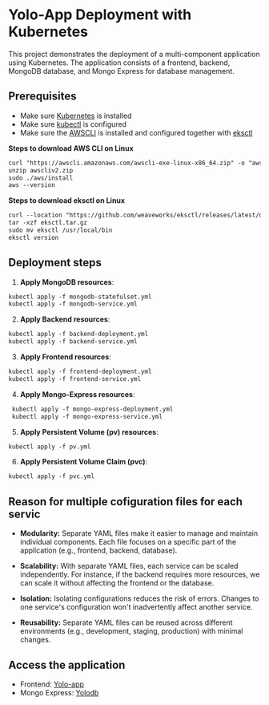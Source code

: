 # Yolo-App Deployment with Kubernetes

This project demonstrates the deployment of a multi-component application using Kubernetes. The application consists of a frontend, backend, MongoDB database, and Mongo Express for database management.

## Prerequisites

- Make sure [Kubernetes](https://kubernetes.io/) is installed
- Make sure [kubectl](https://kubernetes.io/docs/tasks/tools/install-kubectl/) is configured
- Make sure the [AWSCLI](https://awscli.amazonaws.com/awscli-exe-linux-x86_64.zip) is installed and configured together with [eksctl](https://github.com/weaveworks/eksctl/releases/latest/download/eksctl)

**Steps to download AWS CLI on Linux**
```markdown
curl "https://awscli.amazonaws.com/awscli-exe-linux-x86_64.zip" -o "awscliv2.zip"
unzip awscliv2.zip
sudo ./aws/install
aws --version
```
**Steps to download eksctl on Linux**
```markdown
curl --location "https://github.com/weaveworks/eksctl/releases/latest/download/eksctl_$(uname -s)_amd64.tar.gz" -o "eksctl.tar.gz"
tar -xzf eksctl.tar.gz
sudo mv eksctl /usr/local/bin
eksctl version

```

## Deployment steps

1. **Apply MongoDB resources**:
``` markdown 
kubectl apply -f mongodb-statefulset.yml 
kubectl apply -f mongodb-service.yml 
```

2. **Apply Backend resources**:
``` markdown 
kubectl apply -f backend-deployment.yml
kubectl apply -f backend-service.yml
```

3. **Apply Frontend resources**:
``` markdown 
kubectl apply -f frontend-deployment.yml
kubectl apply -f frontend-service.yml
```

4. **Apply Mongo-Express resources**:
``` markdown 
 kubectl apply -f mongo-express-deployment.yml
 kubectl apply -f mongo-express-service.yml
```
5. **Apply Persistent Volume (pv) resources**:
``` markdown
kubectl apply -f pv.yml
```

6. **Apply Persistent Volume Claim (pvc)**:
```markdown
kubectl apply -f pvc.yml
```
## Reason for multiple cofiguration files for each servic
- **Modularity:** Separate YAML files make it easier to manage and maintain individual components. Each file focuses on a specific part of the application (e.g., frontend, backend, database).

- **Scalability:** With separate YAML files, each service can be scaled independently. For instance, if the backend requires more resources, we can scale it without affecting the frontend or the database.

- **Isolation:** Isolating configurations reduces the risk of errors. Changes to one service's configuration won't inadvertently affect another service.

- **Reusability:** Separate YAML files can be reused across different environments (e.g., development, staging, production) with minimal changes.



## Access the application
- Frontend: [Yolo-app](http://a2cd55b4cfb6d46a2a7f253d8c7476d8-530763216.us-west-2.elb.amazonaws.com/)
- Mongo Express: [Yolodb](http://aa9b277be2dd64233912349a23347468-1407590778.us-west-2.elb.amazonaws.com)